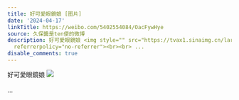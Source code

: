 ```yaml
---
title: 好可愛眼鏡娘 [图片]
date: '2024-04-17'
linkTitle: https://weibo.com/5402554084/OacFywHye
source: 久保醬是ten使的微博
description: 好可愛眼鏡娘 <img style="" src="https://tvax1.sinaimg.cn/large/005TCz76gy1houc8zmpeoj30q816fwi7.jpg"
  referrerpolicy="no-referrer"><br><br> ...
disable_comments: true
---
```

好可愛眼鏡娘 <img style="" src="https://tvax1.sinaimg.cn/large/005TCz76gy1houc8zmpeoj30q816fwi7.jpg" referrerpolicy="no-referrer"><br><br> ...